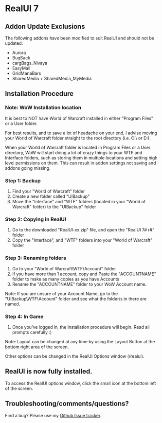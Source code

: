 RealUI 7
========

Addon Update Exclusions
-----------------------
The following addons have been modified to suit RealUI and should not be updated:

  - Aurora
  - BugSack
  - cargBags_Nivaya
  - EasyMail
  - GridManaBars
  - SharedMedia + SharedMedia_MyMedia


Installation Procedure
----------------------
### Note: WoW Installation location ###

It is best to NOT have World of Warcraft installed in either "Program Files" or a User folder.

For best results, and to save a lot of headache on your end, I advise moving your World of Warcraft folder straight to the root directory (i.e. C:\ or D:\).

When your World of Warcraft folder is located in Program Files or a User directory, WoW will start doing a lot of crazy things to your WTF and Interface folders, such as storing them in multiple locations and setting high level permissions on them. This can result in addon settings not saving and addons going missing.


### Step 1: Backup ###

  1. Find your "World of Warcraft" folder
  2. Create a new folder called "UIBackup"
  3. Move the "Interface" and "WTF" folders (located in your "World of Warcraft" folder) to the "UIBackup" folder


### Step 2: Copying in RealUI ###

  1. Go to the downloaded "RealUI-xx.zip" file, and open the "RealUI 7# r#" folder
  2. Copy the "Interface", and "WTF" folders into your "World of Warcraft" folder


### Step 3: Renaming folders ###

  1. Go to your "World of Warcraft\WTF\Account\" folder
  2. If you have more than 1 account, copy and Paste the "ACCOUNTNAME" folder to make as many copies as you have Accounts
  3. Rename the "ACCOUNTNAME" folder to your WoW Account name.

Note: If you are unsure of your Account Name, go to the "UIBackup\WTF\Account\" folder and see what the folder/s in there are named.


### Step 4: In Game ###

  1. Once you've logged in, the Installation procedure will begin. Read all prompts carefully :)

Note: Layout can be changed at any time by using the Layout Button at the bottom right area of the screen.

Other options can be changed in the RealUI Options window (/realui).


RealUI is now fully installed.
------------------------------
To access the RealUI options window, click the small icon at the bottom left of the screen.


Troubleshooting/comments/questions?
-----------------------------------
Find a bug? Please use my [Github Issue tracker](https://github.com/Gethe/RealUI/issues?state=open).

